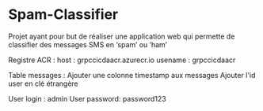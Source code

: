 # Spam-Classifier
Projet ayant pour but de réaliser une application web qui permette de classifier des messages SMS en ‘spam’ ou ‘ham’


Registre ACR : 
host : grpccicdaacr.azurecr.io
usename : grpccicdaacr





Table messages : Ajouter une colonne timestamp aux messages
                Ajouter l'id user en clé étrangère

User login : admin
User password: password123


